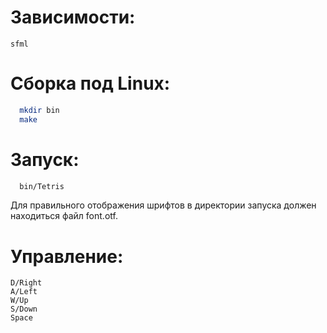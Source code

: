 # Зависимости:

```
sfml
```

# Сборка под Linux:

```sh
  mkdir bin
  make
```

# Запуск:

```sh
  bin/Tetris
```
Для правильного отображения шрифтов в директории запуска должен находиться файл font.otf.

# Управление:

```
D/Right
A/Left
W/Up
S/Down
Space
```

